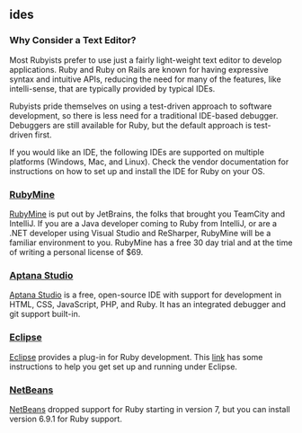##  ides

### Why Consider a Text Editor?

Most Rubyists prefer to use just a fairly light-weight text editor to develop applications.  Ruby and Ruby on Rails
are known for having expressive syntax and intuitive APIs, reducing the need for many of the features,
like intelli-sense, that are typically provided by typical IDEs.

Rubyists pride themselves on using a test-driven approach to software development, so there is less need for a
traditional IDE-based debugger.  Debuggers are still available for Ruby, but the default approach is
test-driven first.

If you would like an IDE, the following IDEs are supported on multiple
platforms (Windows, Mac, and Linux). Check the vendor documentation for
instructions on how to set up and install the IDE for Ruby on your OS.

### [RubyMine](http://www.jetbrains.com/ruby/)
[RubyMine](http://www.jetbrains.com/ruby/) is put out by JetBrains, the folks that brought you TeamCity and IntelliJ.
If you are a Java developer coming to Ruby from IntelliJ, or are a .NET developer using Visual Studio and ReSharper,
RubyMine will be a familiar environment to you.
RubyMine has a free 30 day trial and at the time of writing a personal license of $69.

### [Aptana Studio](http://aptana.com/products/studio3)
[Aptana Studio](http://aptana.com/products/studio3) is a free, open-source IDE with support for development in HTML,
CSS, JavaScript, PHP, and Ruby.  It has an integrated debugger and git support built-in.

### [Eclipse](http://www.eclipse.org/)
[Eclipse](http://www.eclipse.org/) provides a plug-in for Ruby development. This
[link](http://mhreviews.wordpress.com/2011/04/17/april-17-2011-start-using-eclipse-to-develop-ruby-programs/)
has some instructions to help you get set up and running under Eclipse.


### [NetBeans](http://wiki.netbeans.org/RubySupport)
[NetBeans](http://wiki.netbeans.org/RubySupport) dropped support for Ruby
starting in version 7, but you can install version 6.9.1 for Ruby support.

